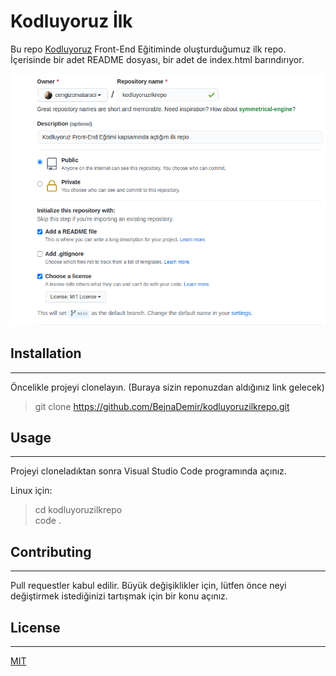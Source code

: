 # Kodluyoruz İlk
Bu repo [Kodluyoruz](https://kodluyoruz.org/) Front-End Eğitiminde oluşturduğumuz ilk repo. İçerisinde bir adet README dosyası, bir adet de index.html barındırıyor.

![Github repo önyüz](https://raw.githubusercontent.com/Kodluyoruz/taskforce/main/git/odev1/figures/github.png)
## Installation
---------
Öncelikle projeyi clonelayın. (Buraya sizin reponuzdan aldığınız link gelecek)
> git clone https://github.com/BejnaDemir/kodluyoruzilkrepo.git

## Usage 
------------------
Projeyi cloneladıktan sonra Visual Studio Code programında açınız.

Linux için:
> cd kodluyoruzilkrepo  
 code .

## Contributing 
------------------
Pull requestler kabul edilir. Büyük değişiklikler için, lütfen önce neyi değiştirmek istediğinizi tartışmak için bir konu açınız.

## License
-----
[MIT](https://choosealicense.com/licenses/mit/) 

